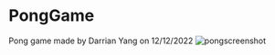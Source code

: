 # PongGame
Pong game made by Darrian Yang on 12/12/2022
![pongscreenshot](https://user-images.githubusercontent.com/91032632/206970286-850a6dd7-31e2-43b1-920a-d729e32cadf7.JPG)
